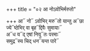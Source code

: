 +++
title = "०२ आ नोऽवोभिर्मरुतो"

+++
आ᳓ नो᳓ ऽवोभिर् मरु᳓तो यान्तु अ᳓छा  
ज्ये᳓ष्ठेभिर् वा बृह᳓द्दिवैः सुमायाः᳓  
अ᳓ध य᳓द् एषां नियु᳓तः परमाः᳓  
समुद्र᳓स्य चिद् धन᳓यन्त पारे᳓